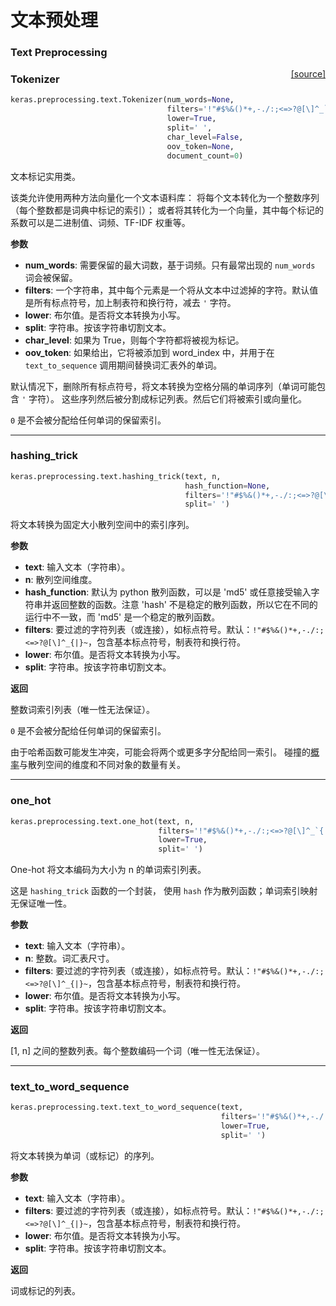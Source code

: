 # 文本预处理

### Text Preprocessing

<span style="float:right;">[[source]](https://github.com/keras-team/keras/blob/master/keras/preprocessing/text.py#L138)</span>

### Tokenizer

```python
keras.preprocessing.text.Tokenizer(num_words=None,
                                   filters='!"#$%&()*+,-./:;<=>?@[\]^_`{|}~	',
                                   lower=True,
                                   split=' ',
                                   char_level=False,
                                   oov_token=None,
                                   document_count=0)
```

文本标记实用类。

该类允许使用两种方法向量化一个文本语料库：
将每个文本转化为一个整数序列（每个整数都是词典中标记的索引）；
或者将其转化为一个向量，其中每个标记的系数可以是二进制值、词频、TF-IDF 权重等。

**参数**

- **num_words**: 需要保留的最大词数，基于词频。只有最常出现的 `num_words` 词会被保留。
- **filters**: 一个字符串，其中每个元素是一个将从文本中过滤掉的字符。默认值是所有标点符号，加上制表符和换行符，减去 `'` 字符。
- **lower**: 布尔值。是否将文本转换为小写。
- **split**: 字符串。按该字符串切割文本。
- **char_level**: 如果为 True，则每个字符都将被视为标记。
- **oov_token**: 如果给出，它将被添加到 word_index 中，并用于在 `text_to_sequence` 调用期间替换词汇表外的单词。

默认情况下，删除所有标点符号，将文本转换为空格分隔的单词序列（单词可能包含 `'` 字符）。
这些序列然后被分割成标记列表。然后它们将被索引或向量化。

`0` 是不会被分配给任何单词的保留索引。

---

### hashing_trick

```python
keras.preprocessing.text.hashing_trick(text, n,
                                       hash_function=None,
                                       filters='!"#$%&()*+,-./:;<=>?@[\]^_`{|}~	', lower=True,
                                       split=' ')
```

将文本转换为固定大小散列空间中的索引序列。

**参数**

- **text**: 输入文本（字符串）。
- **n**: 散列空间维度。
- **hash_function**: 默认为 python 散列函数，可以是 'md5' 或任意接受输入字符串并返回整数的函数。注意 'hash' 不是稳定的散列函数，所以它在不同的运行中不一致，而 'md5' 是一个稳定的散列函数。
- **filters**: 要过滤的字符列表（或连接），如标点符号。默认：`!"#$%&()*+,-./:;<=>?@[\]^_{|}~`，包含基本标点符号，制表符和换行符。
- **lower**: 布尔值。是否将文本转换为小写。
- **split**: 字符串。按该字符串切割文本。

**返回**

整数词索引列表（唯一性无法保证）。

`0` 是不会被分配给任何单词的保留索引。

由于哈希函数可能发生冲突，可能会将两个或更多字分配给同一索引。
碰撞的[概率](https://en.wikipedia.org/wiki/Birthday_problem#Probability_table)与散列空间的维度和不同对象的数量有关。

---

### one_hot

```python
keras.preprocessing.text.one_hot(text, n,
                                 filters='!"#$%&()*+,-./:;<=>?@[\]^_`{|}~',
                                 lower=True,
                                 split=' ')
```

One-hot 将文本编码为大小为 n 的单词索引列表。

这是 `hashing_trick` 函数的一个封装，
使用 `hash` 作为散列函数；单词索引映射无保证唯一性。

**参数**

- **text**: 输入文本（字符串）。
- **n**: 整数。词汇表尺寸。
- **filters**: 要过滤的字符列表（或连接），如标点符号。默认：`!"#$%&()*+,-./:;<=>?@[\]^_{|}~`，包含基本标点符号，制表符和换行符。
- **lower**: 布尔值。是否将文本转换为小写。
- **split**: 字符串。按该字符串切割文本。

**返回**

[1, n] 之间的整数列表。每个整数编码一个词（唯一性无法保证）。

---

### text_to_word_sequence

```python
keras.preprocessing.text.text_to_word_sequence(text,
                                               filters='!"#$%&()*+,-./:;<=>?@[\]^_`{|}~	',
                                               lower=True,
                                               split=' ')
```

将文本转换为单词（或标记）的序列。

**参数**

- **text**: 输入文本（字符串）。
- **filters**: 要过滤的字符列表（或连接），如标点符号。默认：`!"#$%&()*+,-./:;<=>?@[\]^_{|}~`，包含基本标点符号，制表符和换行符。
- **lower**: 布尔值。是否将文本转换为小写。
- **split**: 字符串。按该字符串切割文本。

**返回**

词或标记的列表。
